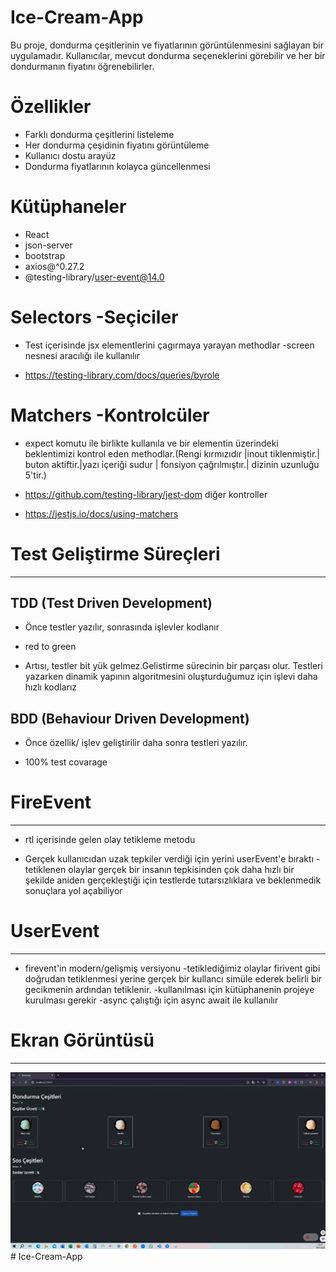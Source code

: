 <h1> Ice-Cream-App</h1>

Bu proje, dondurma çeşitlerinin ve fiyatlarının görüntülenmesini sağlayan bir uygulamadır. Kullanıcılar, mevcut dondurma seçeneklerini görebilir ve her bir dondurmanın fiyatını öğrenebilirler.<br>

<h1> Özellikler </h1>

- Farklı dondurma çeşitlerini listeleme <br>
- Her dondurma çeşidinin fiyatını görüntüleme <br>
- Kullanıcı dostu arayüz <br>
- Dondurma fiyatlarının kolayca güncellenmesi <br>

<h1> Kütüphaneler </h1>

- React <br>
- json-server <br>
- bootstrap <br>
- axios@^0.27.2 <br>
- @testing-library/user-event@14.0 <br>

<h1> Selectors -Seçiciler </h1>

- Test içerisinde jsx elementlerini çagırmaya yarayan methodlar -screen nesnesi aracılığı ile kullanılır <br>

- https://testing-library.com/docs/queries/byrole <br>

<h1> Matchers -Kontrolcüler </h1>

- expect komutu ile birlikte kullanıla ve bir elementin üzerindeki beklentimizi kontrol eden methodlar.(Rengi kırmızıdır |inout tiklenmiştir.| buton aktiftir.|yazı içeriği sudur | fonsiyon çağrılmıştır.| dizinin uzunluğu 5'tir.) <br>

- https://github.com/testing-library/jest-dom
  diğer kontroller <br>
- https://jestjs.io/docs/using-matchers <br>

<h1> Test Geliştirme Süreçleri</h1>
<hr>

<h2>TDD (Test Driven Development)</h2>

- Önce testler yazılır, sonrasında işlevler kodlanır <br>

- red to green <br>

- Artısı, testler bit yük gelmez.Gelistirme sürecinin bir parçası olur. Testleri yazarken dinamik yapının algoritmesini oluşturduğumuz için işlevi daha hızlı kodlarız <br>

<h2>BDD (Behaviour Driven Development)</h2>

- Önce özellik/ işlev geliştirilir daha sonra testleri yazılır. <br>

- 100% test covarage <br>

<h1> FireEvent</h1>
<hr>

- rtl içerisinde gelen olay tetikleme metodu <br>

- Gerçek kullanıcıdan uzak tepkiler verdiği için yerini userEvent'e bıraktı -tetiklenen olaylar gerçek bir insanın tepkisinden çok daha hızlı bir şekilde aniden gerçekleştiği için testlerde tutarsızlıklara ve beklenmedik sonuçlara yol açabiliyor <br>

<h1> UserEvent</h1>
<hr>

- firevent'in modern/gelişmiş versiyonu -tetiklediğimiz olaylar firivent gibi doğrudan tetiklenmesi yerine gerçek bir kullancı simüle ederek belirli bir gecikmenin ardından tetiklenir. -kullanılması için kütüphanenin projeye kurulması gerekir -async çalıştığı için async await ile kullanılır <br>

<h1> Ekran Görüntüsü</h1>
<hr>

![](images/ice.cream.gif)
#   I c e - C r e a m - A p p 
 
 